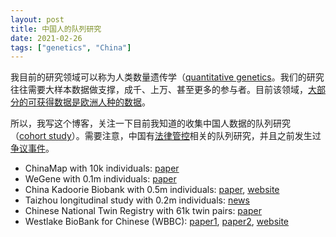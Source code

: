 ```yaml
---
layout: post
title: 中国人的队列研究
date: 2021-02-26
tags: ["genetics", "China"]
---
```


我目前的研究领域可以称为人类数量遗传学（[quantitative genetics](https://en.wikipedia.org/wiki/Quantitative_genetics)。我们的研究往往需要大样本数据做支撑，成千、上万、甚至更多的参与者。目前该领域，[大部分的可获得数据是欧洲人种的数据](https://www.nature.com/articles/s41588-020-0580-y)。

所以，我写这个博客，关注一下目前我知道的收集中国人数据的队列研究（[cohort study](https://en.wikipedia.org/wiki/Cohort_study)）。需要注意，中国有[法律管控](http://www.gov.cn/zhengce/content/2019-06/10/content_5398829.htm)相关的队列研究，并且之前发生过[争议事件](http://zhishifenzi.blog.caixin.com/archives/166138)。


- ChinaMap with 10k individuals: [paper](https://www.nature.com/articles/s41422-020-0322-9)
- WeGene with 0.1m individuals: [paper](https://www.biorxiv.org/content/10.1101/2020.07.03.166413v1)
- China Kadoorie Biobank with 0.5m individuals: [paper](https://academic.oup.com/ije/article/40/6/1652/799869), [website](https://www.ckbiobank.org/)
- Taizhou longitudinal study with 0.2m individuals: [news](https://hupi.fudan.edu.cn/content.jsp?urltype=news.NewsContentUrl&wbtreeid=1041&wbnewsid=1577)
- Chinese National Twin Registry with 61k twin pairs: [paper](https://onlinelibrary.wiley.com/doi/full/10.1111/joim.12926)
- Westlake BioBank for Chinese (WBBC): [paper1](https://www.biorxiv.org/content/10.1101/2021.02.06.430086v1), [paper2](https://www.medrxiv.org/content/10.1101/2020.12.16.20248291v1), [website](https://wbbc.westlake.edu.cn/index.html)